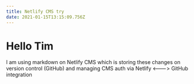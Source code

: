```yaml
---
title: Netlify CMS try
date: 2021-01-15T13:15:09.756Z
---
```

# Hello Tim

I am using markdown on Netlify CMS which is storing these changes on version control (GitHub) and managing CMS auth via Netlify <---> GitHub integration